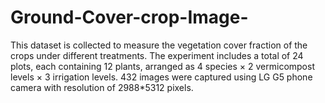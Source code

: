 # Ground-Cover-crop-Image-
This dataset is collected to measure the vegetation cover fraction of the crops under different treatments. The experiment includes a total of 24 plots, each containing 12 plants, arranged as 4 species × 2 vermicompost levels × 3 irrigation levels.  432 images were captured  using LG G5 phone camera with resolution of 2988*5312 pixels. 
